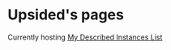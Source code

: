 # Upsided's pages
Currently hosting [ My Described Instances List](http://upsided.github.io/DescribedInstanceList.html)

